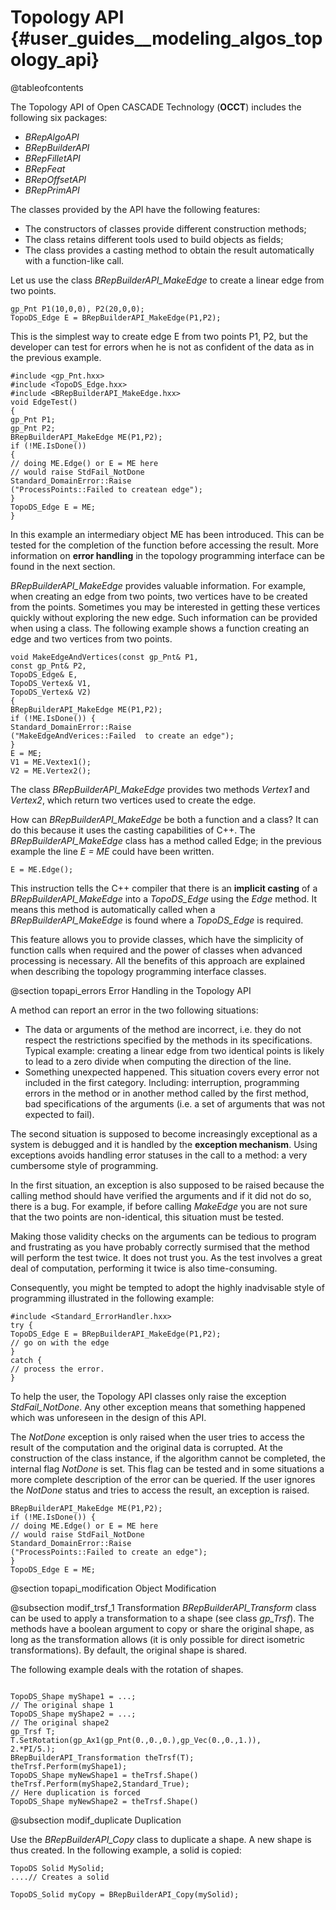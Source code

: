 Topology API {#user_guides__modeling_algos_topology_api}
============

@tableofcontents
 
The Topology  API of Open  CASCADE Technology (**OCCT**) includes the following six packages: 
  * *BRepAlgoAPI*
  * *BRepBuilderAPI*
  * *BRepFilletAPI*
  * *BRepFeat*
  * *BRepOffsetAPI*
  * *BRepPrimAPI*

The classes provided by the API have the following features:
  * The constructors of classes provide different construction methods;
  * The class retains different tools used to build objects as fields;
  * The class provides a casting method to obtain the result automatically with a function-like call.   
  
Let us use the class *BRepBuilderAPI_MakeEdge* to create a linear edge from two  points. 

~~~~~
gp_Pnt P1(10,0,0), P2(20,0,0); 
TopoDS_Edge E = BRepBuilderAPI_MakeEdge(P1,P2);
~~~~~

This is the simplest way to create edge E from two  points P1, P2, but the developer can test for errors when he is not as  confident of the data as in the previous example. 

~~~~~
#include <gp_Pnt.hxx> 
#include <TopoDS_Edge.hxx> 
#include <BRepBuilderAPI_MakeEdge.hxx> 
void EdgeTest() 
{ 
gp_Pnt P1; 
gp_Pnt P2; 
BRepBuilderAPI_MakeEdge ME(P1,P2); 
if (!ME.IsDone()) 
{ 
// doing ME.Edge() or E = ME here 
// would raise StdFail_NotDone 
Standard_DomainError::Raise 
("ProcessPoints::Failed to createan edge"); 
} 
TopoDS_Edge E = ME; 
} 
~~~~~

In this example an  intermediary object ME has been introduced. This can be tested for the  completion of the function before accessing the result. More information on **error  handling** in the topology programming interface can be found in the next section. 

*BRepBuilderAPI_MakeEdge*  provides valuable information. For example, when creating an edge from two  points, two vertices have to be created from the points. Sometimes you may be  interested in getting these vertices quickly without exploring the new edge.  Such information can be provided when using a class. The following example  shows a function creating an edge and two vertices from two points. 

~~~~~
void MakeEdgeAndVertices(const gp_Pnt& P1, 
const gp_Pnt& P2, 
TopoDS_Edge& E, 
TopoDS_Vertex& V1, 
TopoDS_Vertex& V2) 
{ 
BRepBuilderAPI_MakeEdge ME(P1,P2); 
if (!ME.IsDone()) { 
Standard_DomainError::Raise 
("MakeEdgeAndVerices::Failed  to create an edge"); 
} 
E = ME; 
V1 = ME.Vextex1(); 
V2 = ME.Vertex2(); 
~~~~~

The class *BRepBuilderAPI_MakeEdge*  provides two methods *Vertex1* and  *Vertex2*, which return two vertices used to create the edge. 

How can *BRepBuilderAPI_MakeEdge* be both a function and a class? It can do this  because it uses the casting capabilities of C++. The *BRepBuilderAPI_MakeEdge* class has a method called Edge; in the previous  example the line <i>E = ME</i> could have been written. 

~~~~~
E = ME.Edge(); 
~~~~~

This instruction tells  the C++ compiler that there is an **implicit casting** of a *BRepBuilderAPI_MakeEdge* into a *TopoDS_Edge* using the *Edge* method. It means this method is automatically called when a *BRepBuilderAPI_MakeEdge* is found where a *TopoDS_Edge* is required. 

This feature allows you  to provide classes, which have the simplicity of function calls when required  and the power of classes when advanced processing is necessary. All the  benefits of this approach are explained when describing the topology programming  interface classes. 

@section topapi_errors Error Handling in the Topology API

A method can report an  error in the two following situations: 
  * The data or arguments of the  method are incorrect, i.e. they do not respect the restrictions specified by  the methods in its specifications. Typical example: creating a linear edge from  two identical points is likely to lead to a zero divide when computing the  direction of the line.
  * Something unexpected  happened. This situation covers every error not included in the first category.  Including: interruption, programming errors in the method or in another method  called by the first method, bad specifications of the arguments (i.e. a set of  arguments that was not expected to fail).

The second situation is  supposed to become increasingly exceptional as a system is debugged and it is  handled by the **exception mechanism**. Using exceptions avoids handling  error statuses in the call to a method: a very cumbersome style of programming. 

In the first situation,  an exception is also supposed to be raised because the calling method should  have verified the arguments and if it did not do so, there is a bug. For example, if before calling *MakeEdge* you are not sure that the two points are  non-identical, this situation must be tested. 

Making those validity  checks on the arguments can be tedious to program and frustrating as you have  probably correctly surmised that the method will perform the test twice. It  does not trust you. 
As the test involves a  great deal of computation, performing it twice is also time-consuming. 

Consequently, you might be tempted to adopt the highly inadvisable style of programming  illustrated in the following example: 

~~~~~
#include <Standard_ErrorHandler.hxx> 
try { 
TopoDS_Edge E = BRepBuilderAPI_MakeEdge(P1,P2); 
// go on with the edge 
} 
catch { 
// process the error. 
} 
~~~~~

To help the user, the  Topology API classes only raise the exception *StdFail_NotDone*. Any other  exception means that something happened which was unforeseen in the design of  this API. 

The *NotDone* exception  is only raised when the user tries to access the result of the computation and  the original data is corrupted. At the construction of the class instance, if  the algorithm cannot be completed, the internal flag *NotDone* is set. This flag  can be tested and in some situations a more complete description of the error  can be queried. If the user ignores the *NotDone* status and tries to access the  result, an exception is raised. 

~~~~~
BRepBuilderAPI_MakeEdge ME(P1,P2); 
if (!ME.IsDone()) { 
// doing ME.Edge() or E = ME here 
// would raise StdFail_NotDone 
Standard_DomainError::Raise 
("ProcessPoints::Failed to create an edge"); 
} 
TopoDS_Edge E = ME; 
~~~~~

@section topapi_modification Object Modification

@subsection modif_trsf_1 Transformation
*BRepBuilderAPI_Transform* class can be used to apply a transformation to a shape (see class  *gp_Trsf*). The methods have a boolean argument to copy or share the  original shape, as long as the transformation allows (it is only possible for  direct isometric transformations). By default, the original shape is shared. 

The following example  deals with the rotation of shapes. 

~~~~~

TopoDS_Shape myShape1 = ...; 
// The original shape 1 
TopoDS_Shape myShape2 = ...; 
// The original shape2 
gp_Trsf T; 
T.SetRotation(gp_Ax1(gp_Pnt(0.,0.,0.),gp_Vec(0.,0.,1.)), 
2.*PI/5.); 
BRepBuilderAPI_Transformation theTrsf(T); 
theTrsf.Perform(myShape1); 
TopoDS_Shape myNewShape1 = theTrsf.Shape() 
theTrsf.Perform(myShape2,Standard_True); 
// Here duplication is forced 
TopoDS_Shape myNewShape2 = theTrsf.Shape() 
~~~~~

@subsection modif_duplicate Duplication

Use the  *BRepBuilderAPI_Copy* class to duplicate a shape. A new shape is thus created. 
In the following example, a  solid is copied: 

~~~~~
TopoDS Solid MySolid; 
....// Creates a solid 

TopoDS_Solid myCopy = BRepBuilderAPI_Copy(mySolid); 
~~~~~